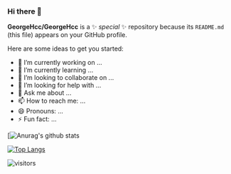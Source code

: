 ### Hi there 👋


**GeorgeHcc/GeorgeHcc** is a ✨ _special_ ✨ repository because its `README.md` (this file) appears on your GitHub profile.

Here are some ideas to get you started:

- 🔭 I’m currently working on ...
- 🌱 I’m currently learning ...
- 👯 I’m looking to collaborate on ...
- 🤔 I’m looking for help with ...
- 💬 Ask me about ...
- 📫 How to reach me: ...
- 😄 Pronouns: ...
- ⚡ Fun fact: ...

<!--
[![Anurag's GitHub stats](https://github-readme-stats.vercel.app/api?username=anuraghazra)](https://github.com/anuraghazra/github-readme-stats)
[Anurag's github stats")](https://github.com/anuraghazra/github-readme-stats)
-->

[![Anurag's github stats](https://github-readme-stats.vercel.app/api?username=GeorgeHcc&show_icons=true&theme=radical"!)


<!--  top language
&layout=compact
-->
[![Top Langs](https://github-readme-stats.vercel.app/api/top-langs/?username=GeorgeHcc)](https://github.com/anuraghazra/github-readme-stats)
<!-- 访客-->
 ![visitors](https://visitor-badge.glitch.me/badge?page_id=GeorgeHcc.Vue3-CMS&left_color=green&right_color=blue)
